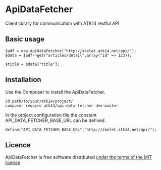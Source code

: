 ApiDataFetcher
==============

Client library for communication with ATK14 restful API

Basic usage
-----------

    $adf = new ApiDataFetcher("http://skelet.atk14.net/api/");
    $data = $adf->get("articles/detail",array("id" => 123));

    $title = $data["title"];

Installation
------------

Use the Composer to install the ApiDataFetcher.

    cd path/to/your/atk14/project/
    composer require atk14/api-data-fetcher dev-master

In the project configuration file the constant API_DATA_FETCHER_BASE_URL can be defined.

    define("API_DATA_FETCHER_BASE_URL","http://skelet.atk14.net/api/");

Licence
-------

ApiDataFetcher is free software distributed [under the terms of the MIT license](http://www.opensource.org/licenses/mit-license)
